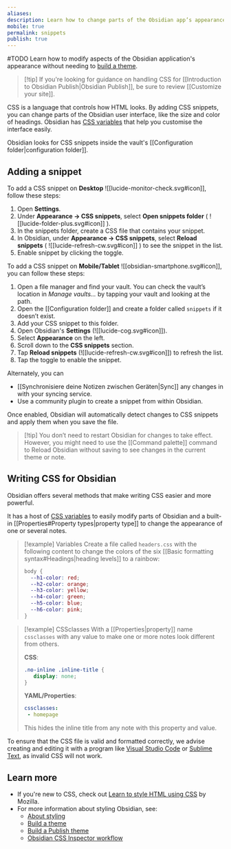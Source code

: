 ```yaml
---
aliases: 
description: Learn how to change parts of the Obsidian app’s appearance without creating a full theme.
mobile: true
permalink: snippets
publish: true
---
```

#TODO
Learn how to modify aspects of the Obsidian application's appearance without needing to [build a theme](https://docs.obsidian.md/Themes/App+themes/Build+a+theme). 

> [!tip] If you're looking for guidance on handling CSS for [[Introduction to Obsidian Publish|Obsidian Publish]], be sure to review [[Customize your site]].

CSS is a language that controls how HTML looks. By adding CSS snippets, you can change parts of the Obsidian user interface, like the size and color of headings. Obsidian has [CSS variables](https://docs.obsidian.md/Reference/CSS+variables/CSS+variables) that help you customise the interface easily.

Obsidian looks for CSS snippets inside the vault's [[Configuration folder|configuration folder]].

## Adding a snippet

To add a CSS snippet on **Desktop** ![[lucide-monitor-check.svg#icon]], follow these steps:

1. Open **Settings**.
2. Under **Appearance → CSS snippets**, select **Open snippets folder** ( ![[lucide-folder-plus.svg#icon]] ).
3. In the snippets folder, create a CSS file that contains your snippet.
4. In Obsidian, under **Appearance → CSS snippets**, select **Reload snippets** ( ![[lucide-refresh-cw.svg#icon]] ) to see the snippet in the list.
5. Enable snippet by clicking the toggle.

To add a CSS snippet on **Mobile/Tablet** ![[obsidian-smartphone.svg#icon]], you can follow these steps:

1. Open a file manager and find your vault. You can check the vault’s location in _Manage vaults…_ by tapping your vault and looking at the path.
2. Open the [[Configuration folder]] and create a folder called `snippets` if it doesn’t exist.
3. Add your CSS snippet to this folder.
4. Open Obsidian's **Settings** (![[lucide-cog.svg#icon]]).
5. Select **Appearance** on the left.
6. Scroll down to the **CSS snippets** section.
7. Tap **Reload snippets** (![[lucide-refresh-cw.svg#icon]]) to refresh the list.
8. Tap the toggle to enable the snippet.

Alternately, you can
- [[Synchronisiere deine Notizen zwischen Geräten|Sync]] any changes in with your syncing service.
- Use a community plugin to create a snippet from within Obsidian. 

Once enabled, Obsidian will automatically detect changes to CSS snippets and apply them when you save the file. 

> [!tip] You don’t need to restart Obsidian for changes to take effect. However, you might need to use the [[Command palette]] command to Reload Obsidian without saving to see changes in the current theme or note.

## Writing CSS for Obsidian

Obsidian offers several methods that make writing CSS easier and more powerful.

It has a host of [CSS variables](https://docs.obsidian.md/Reference/CSS+variables/CSS+variables) to easily modify parts of Obsidian and a built-in [[Properties#Property types|property type]] to change the appearance of one or several notes.

> [!example] Variables
> Create a file called `headers.css` with the following content to change the colors of the six [[Basic formatting syntax#Headings|heading levels]] to a rainbow:
>
> ```css
> body {
>   --h1-color: red;
>   --h2-color: orange;
>   --h3-color: yellow;
>   --h4-color: green;
>   --h5-color: blue;
>   --h6-color: pink;
> }
> ```

> [!example] CSSclasses
> With a [[Properties|property]] name `cssclasses` with any value to make one or more notes look different from others.
> 
> **CSS**:
> ```css
> .no-inline .inline-title {
>    display: none;
> }
> ```
> 
> **YAML/Properties**:
> ```yaml
> cssclasses:
>  - homepage
> ```
> 
> This hides the inline title from any note with this property and value.

To ensure that the CSS file is valid and formatted correctly, we advise creating and editing it with a program like [Visual Studio Code](https://visualstudio.microsoft.com/) or [Sublime Text](https://www.sublimetext.com/), as invalid CSS will not work.

## Learn more

- If you're new to CSS, check out [Learn to style HTML using CSS](https://developer.mozilla.org/en-US/docs/Learn/CSS) by Mozilla.
- For more information about styling Obsidian, see:
  - [About styling](https://docs.obsidian.md/Reference/CSS+variables/About+styling)
  - [Build a theme](https://docs.obsidian.md/Themes/App+themes/Build+a+theme)
  - [Build a Publish theme](https://docs.obsidian.md/Themes/Obsidian+Publish+themes/Build+a+Publish+theme)
  - [Obsidian CSS Inspector workflow](https://forum.obsidian.md/t/obsidian-css-inspector-workflow/58178)
